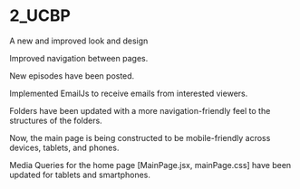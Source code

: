 # 2_UCBP
A new and improved look and design

Improved navigation between pages.

New episodes have been posted.

Implemented EmailJs to receive emails from interested viewers.

Folders have been updated with a more navigation-friendly feel to the structures of the folders.

Now, the main page is being constructed to be mobile-friendly across devices, tablets, and phones.

Media Queries for the home page [MainPage.jsx, mainPage.css] have been updated for tablets and smartphones.
